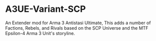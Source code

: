 # A3UE-Variant-SCP
An Extender mod for Arma 3 Antistasi Ultimate, This adds a number of Factions, Rebels, and Rivals based on the SCP Universe and the MTF Epsilon-4 Arma 3 Unit's storyline.
